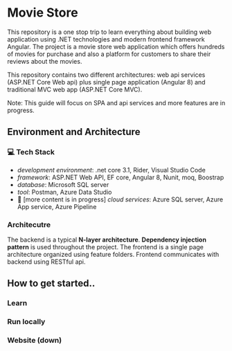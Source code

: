 # Movie Store

This repository is a one stop trip to learn everything about building web application using .NET technologies and modern frontend framework Angular. The project is a movie store web application which offers hundreds of movies for purchase and also a platform for customers to share their reviews about the movies.

This repository contains two different architectures: web api services (ASP.NET Core Web api) plus single page application (Angular 8) and traditional MVC web app (ASP.NET Core MVC).

Note: This guide will focus on SPA and api services and more features are in progress.

## Environment and Architecture

### 💻 Tech Stack

- _development environment_: .net core 3.1, Rider, Visual Studio Code
- _framework_: ASP.NET Web API, EF core, Angular 8, Nunit, moq, Boostrap
- _database_: Microsoft SQL server
- _tool_: Postman, Azure Data Studio
- 📅 [more content is in progress] _cloud services_: Azure SQL server, Azure App service, Azure Pipeline

### Architecutre

The backend is a typical **N-layer architecture**. **Dependency injection pattern** is used throughout the project. The frontend is a single page architecture organized using feature folders. Frontend communicates with backend using RESTful api.

## How to get started..

### Learn

### Run locally

### Website (down)
